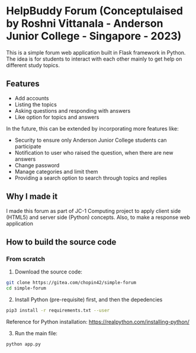 # HelpBuddy Forum (Conceptulaised by Roshni Vittanala - Anderson Junior College - Singapore - 2023)

This is a simple forum web application built in Flask framework in Python.
The idea is for students to interact with each other mainly to get help on different study topics.

## Features

* Add accounts
* Listing the topics
* Asking questions and responding with answers
* Like option for topics and answers


In the future, this can be extended by incorporating more features like:

* Security to ensure only Anderson Junior College students can participate
* Notification to user who raised the question, when there are new answers
* Change password 
* Manage categories and limit them
* Providing a search option to search through topics and replies

## Why I made it

I made this forum as part of JC-1 Computing project to apply client side (HTML5) and server side (Python) concepts.
Also, to make a response web application

## How to build the source code

### From scratch

1. Download the source code:

```bash
git clone https://gitea.com/chopin42/simple-forum
cd simple-forum
```

2. Install Python (pre-requisite) first, and then the depedencies

```bash
pip3 install -r requirements.txt --user
```
Reference for Python installation: https://realpython.com/installing-python/ 

3. Run the main file:

```bash
python app.py
```

